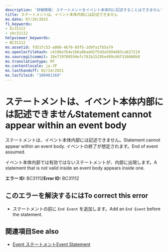 ```yaml
---
description: '詳細情報: ステートメントをイベント本体内に記述することはできません'
title: ステートメントは、イベント本体内部には記述できません
ms.date: 07/20/2015
f1_keywords:
- bc31112
- vbc31112
helpviewer_keywords:
- BC31112
ms.assetid: fd51fc53-a008-4b79-85fb-2d9fa1fb5a79
ms.openlocfilehash: c4196e764e1b6a0badd2f5dda5994d83ca627219
ms.sourcegitcommit: 10e719780594efc781b15295e499c66f316068b8
ms.translationtype: MT
ms.contentlocale: ja-JP
ms.lasthandoff: 02/14/2021
ms.locfileid: "100481169"
---
```

# <a name="statement-cannot-appear-within-an-event-body"></a><span data-ttu-id="baaa3-103">ステートメントは、イベント本体内部には記述できません</span><span class="sxs-lookup"><span data-stu-id="baaa3-103">Statement cannot appear within an event body</span></span>

<span data-ttu-id="baaa3-104">ステートメントは、イベント本体内部には記述できません。</span><span class="sxs-lookup"><span data-stu-id="baaa3-104">Statement cannot appear within an event body.</span></span> <span data-ttu-id="baaa3-105">イベントの終了が想定されます。</span><span class="sxs-lookup"><span data-stu-id="baaa3-105">End of event assumed.</span></span>  
  
 <span data-ttu-id="baaa3-106">イベント本体内部では有効ではないステートメントが、内部に出現します。</span><span class="sxs-lookup"><span data-stu-id="baaa3-106">A statement that is not valid inside an event body appears inside one.</span></span>  
  
 <span data-ttu-id="baaa3-107">**エラー ID:** BC31112</span><span class="sxs-lookup"><span data-stu-id="baaa3-107">**Error ID:** BC31112</span></span>  
  
## <a name="to-correct-this-error"></a><span data-ttu-id="baaa3-108">このエラーを解決するには</span><span class="sxs-lookup"><span data-stu-id="baaa3-108">To correct this error</span></span>  
  
- <span data-ttu-id="baaa3-109">ステートメントの前に `End Event` を追加します。</span><span class="sxs-lookup"><span data-stu-id="baaa3-109">Add an `End Event` before the statement.</span></span>  
  
## <a name="see-also"></a><span data-ttu-id="baaa3-110">関連項目</span><span class="sxs-lookup"><span data-stu-id="baaa3-110">See also</span></span>

- [<span data-ttu-id="baaa3-111">Event ステートメント</span><span class="sxs-lookup"><span data-stu-id="baaa3-111">Event Statement</span></span>](../language-reference/statements/event-statement.md)
